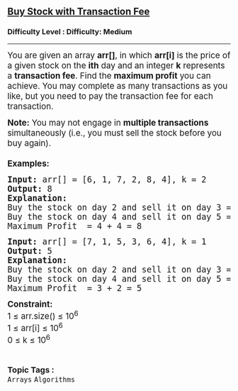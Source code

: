 <h2><a href="https://www.geeksforgeeks.org/problems/buy-stock-with-transaction-fee/1?page=11&difficulty=Medium&status=unsolved&sortBy=submissions">Buy Stock with Transaction Fee</a></h2><h3>Difficulty Level : Difficulty: Medium</h3><hr><div class="problems_problem_content__Xm_eO"><p><span style="font-size: 14pt;">You are given an array <strong>arr[]</strong>, in which <strong>arr[i]</strong>&nbsp;is the price of a given stock on the <strong>ith</strong> day and an integer <strong>k</strong> represents a <strong>transaction fee</strong>. Find the <strong>maximum profit</strong> you can achieve. You may complete as many transactions as you like, but you need to pay the transaction fee for each transaction.</span></p>
<p><span style="font-size: 14pt;"><strong>Note:</strong>&nbsp;You may not engage in <strong>multiple transactions</strong> simultaneously (i.e., you must sell the stock before you buy again).<br><br><strong>Examples:</strong></span></p>
<pre><span style="font-size: 14pt;"><strong>Input:</strong> arr[] = [6, 1, 7, 2, 8, 4], k = 2</span><br><span style="font-size: 14pt;"><strong>Output:</strong> 8</span><br><span style="font-size: 14pt;"><strong>Explanation:</strong></span><br><span style="font-size: 14pt;">Buy the stock on day 2 and sell it on day 3 =&gt; 7 – 1 -2 = 4</span><br><span style="font-size: 14pt;">Buy the stock on day 4 and sell it on day 5 =&gt; 8 – 2 - 2 = 4</span><br><span style="font-size: 14pt;">Maximum Profit &nbsp;= 4 + 4 = 8</span></pre>
<pre><span style="font-size: 14pt;"><strong>Input:</strong> arr[] = [7, 1, 5, 3, 6, 4], k = 1</span><br><span style="font-size: 14pt;"><strong>Output:</strong> 5</span><br><span style="font-size: 14pt;"><strong>Explanation: </strong></span><br><span style="font-size: 14pt;">Buy the stock on day 2 and sell it on day 3 =&gt; 5 – 1 - 1 = 3</span><br><span style="font-size: 14pt;">Buy the stock on day 4 and sell it on day 5 =&gt; 6 – 3 - 1 = 2</span><br><span style="font-size: 14pt;">Maximum Profit &nbsp;= 3 + 2 = 5</span></pre>
<p><span style="font-size: 14pt;"><strong>Constraint:</strong><br>1 ≤ arr.size() ≤ 10<sup>6</sup></span><br><span style="font-size: 14pt;">1 ≤ arr[i] ≤ 10<sup>6</sup><br>0 ≤ k ≤ 10<sup>6</sup></span></p></div><br><p><span style=font-size:18px><strong>Topic Tags : </strong><br><code>Arrays</code>&nbsp;<code>Algorithms</code>&nbsp;